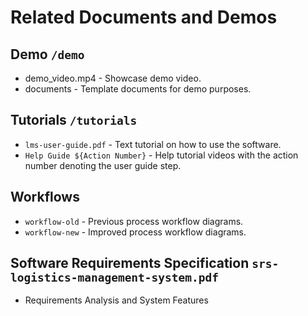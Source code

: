 # Related Documents and Demos

## Demo `/demo`
- demo_video.mp4 - Showcase demo video.
- documents - Template documents for demo purposes.

## Tutorials `/tutorials`
- `lms-user-guide.pdf` - Text tutorial on how to use the software.
- `Help Guide ${Action Number}` - Help tutorial videos with the action number denoting the user guide step.

## Workflows
- `workflow-old` - Previous process workflow diagrams.
- `workflow-new` - Improved process workflow diagrams.

## Software Requirements Specification `srs-logistics-management-system.pdf`
- Requirements Analysis and System Features
